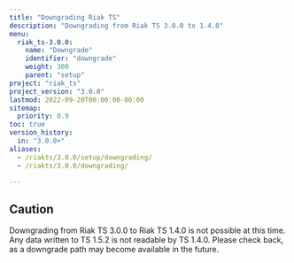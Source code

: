 ```yaml
---
title: "Downgrading Riak TS"
description: "Downgrading from Riak TS 3.0.0 to 1.4.0"
menu:
  riak_ts-3.0.0:
    name: "Downgrade"
    identifier: "downgrade"
    weight: 300
    parent: "setup"
project: "riak_ts"
project_version: "3.0.0"
lastmod: 2022-09-20T00:00:00-00:00
sitemap:
  priority: 0.9
toc: true
version_history:
  in: "3.0.0+"
aliases:
  - /riakts/3.0.0/setup/downgrading/
  - /riakts/3.0.0/downgrading/

---
```


## Caution

Downgrading from Riak TS 3.0.0 to Riak TS 1.4.0 is not possible at this time. Any data written to TS 1.5.2 is not readable by TS 1.4.0. Please check back, as a downgrade path may become available in the future.
